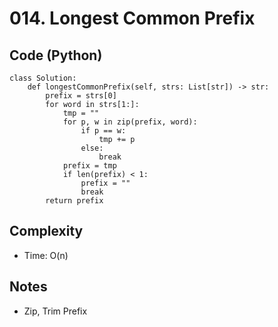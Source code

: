 # 014. Longest Common Prefix

## Code (Python)
```python3
class Solution:
    def longestCommonPrefix(self, strs: List[str]) -> str:
        prefix = strs[0]
        for word in strs[1:]:
            tmp = ""
            for p, w in zip(prefix, word):
                if p == w:
                    tmp += p
                else:
                    break
            prefix = tmp
            if len(prefix) < 1:
                prefix = ""
                break
        return prefix
```

## Complexity
- Time: O(n)

## Notes
- Zip, Trim Prefix
